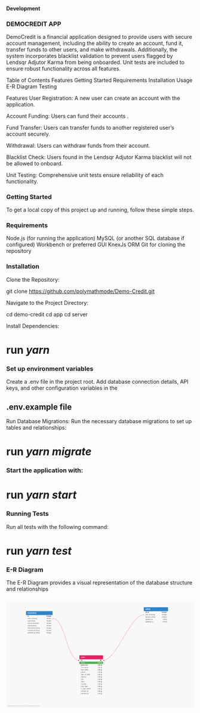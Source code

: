 #### Development

### DEMOCREDIT APP
DemoCredit is a financial application designed to provide users with secure account management, including the ability to create an account, fund it, transfer funds to other users, and make withdrawals. Additionally, the system incorporates blacklist validation to prevent users flagged by Lendsqr Adjutor Karma from being onboarded. Unit tests are included to ensure robust functionality across all features.

Table of Contents
Features
Getting Started
Requirements
Installation
Usage
E-R Diagram
Testing

Features
User Registration: A new user can create an account with the application.

Account Funding: Users can fund their accounts .

Fund Transfer: Users can transfer funds to another registered user’s account securely.

Withdrawal: Users can withdraw funds from their account.

Blacklist Check: Users found in the Lendsqr Adjutor Karma blacklist will not be allowed to onboard.

Unit Testing: Comprehensive unit tests ensure reliability of each functionality.

### Getting Started
To get a local copy of this project up and running, follow these simple steps.

### Requirements
Node.js (for running the application)
MySQL (or another SQL database if configured)
Workbench or preferred GUI
KnexJs ORM
Git for cloning the repository

### Installation
Clone the Repository:

git clone https://github.com/polymathmode/Demo-Credit.git

Navigate to the Project Directory:

cd demo-credit
cd app
cd server

Install Dependencies:
# run *yarn*


### Set up environment variables
Create a .env file in the project root.
Add database connection details, API keys, and other configuration variables in the 
## .env.example file

Run Database Migrations: Run the necessary database migrations to set up tables and relationships:

# run *yarn migrate*

### Start the application with:
# run *yarn start*

### Running Tests
Run all tests with the following command:
# run *yarn test*

### E-R Diagram
The E-R Diagram provides a visual representation of the database structure and relationships
### ![ER Diagram](/app/server/assets/E.R%20diagram.png)
